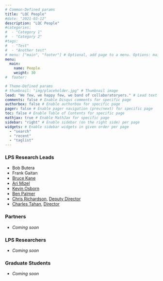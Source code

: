 ```yaml
---
# Common-Defined params
title: "LQC People"
#date: "2021-03-12"
description: "LQC People"
#categories:
#  - "Category 1"
#  - "Category 2"
#tags:
#  - "Test"
#  - "Another test"
# menu: ["main", "footer"] # Optional, add page to a menu. Options: main, side, footer
menu:
  main:
    name: People
    weight: 30
#  footer:

# Theme-Defined params
# thumbnail: "img/placeholder.jpg" # Thumbnail image
lead: "We few, we happy few, we band of collaboratoryers." # Lead text
comments: false # Enable Disqus comments for specific page
authorbox: false # Enable authorbox for specific page
pager: false # Enable pager navigation (prev/next) for specific page
toc: false # Enable Table of Contents for specific page
mathjax: true # Enable MathJax for specific page
sidebar: "right" # Enable sidebar (on the right side) per page
widgets: # Enable sidebar widgets in given order per page
  - "search"
  - "recent"
  - "taglist"
---
```


### LPS Research Leads
- Bob Butera
- Frank Gaitan
- [Bruce Kane](https://groups.jqi.umd.edu/kane/)
- [Ari Mizel](http://arimizel.com/)
- [Kevin Osborn](https://www.physics.umd.edu/~kosborn/)
- [Ben Palmer](http://terpconnect.umd.edu/~bpalmer/)
- [Chris Richardson](http://richardsonmbe.umd.edu/), [Deputy Director](mailto:richardson@lps.gov)
- [Charles Tahan](http://research.tahan.com/), [Director](mailto:ctahan@lps.gov)

### Partners

- <em>Coming soon</em>

### LPS Researchers

- <em>Coming soon</em>

### Graduate Students

- <em>Coming soon</em>

